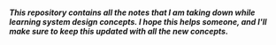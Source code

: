 ##### This repository contains all the notes that I am taking down while learning system design concepts. I hope this helps someone, and I'll make sure to keep this updated with all the new concepts.
